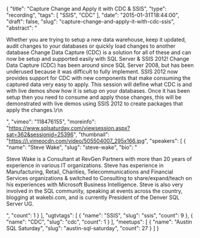 {
  "title": "Capture Change and Apply it with CDC & SSIS",
  "type": "recording",
  "tags": [
    "SSIS",
    "CDC"
  ],
  "date": "2015-01-31T18:44:00",
  "draft": false,
  "slug": "capture-change-and-apply-it-with-cdc-ssis",
  "abstract": "<p>Whether you are trying to setup a new data warehouse, keep it updated, audit changes to your databases or quickly load changes to another database Change Data Capture (CDC) is a solution for all of these and can now be setup and supported easily with SQL Server & SSIS 2012! Change Data Capture (CDC) has been around since SQL Server 2008, but has been underused because it was difficult to fully implement. SSIS 2012 now provides support for CDC with new components that make consuming the captured data very easy to apply. This session will define what CDC is and with live demos show how it is setup on your databases. Once it has been setup then you need to consume and apply those changes, this will be demonstrated with live demos using SSIS 2012 to create packages that apply the changes.\r\n</p>",
  "vimeo": "118476155",
  "moreinfo": "https://www.sqlsaturday.com/viewsession.aspx?sat=362&sessionid=25396",
  "thumbnail": "https://i.vimeocdn.com/video/505504007_295x166.jpg",
  "speakers": [
    {
      "name": "Steve Wake",
      "slug": "steve-wake",
      "bio": "<p>Steve Wake is a Consultant at RevGen Partners with more than 20 years of experience in various IT organizations. Steve has experience in Manufacturing, Retail, Charities, Telecommunications and Financial Services organizations & switched to Consulting to share/expand/teach on his experiences with Microsoft Business Intelligence. Steve is also very involved in the SQL community, speaking at events across the country, blogging at wakebi.com, and is currently President of the Denver SQL Server UG.</p>",
      "count": 1
    }
  ],
  "ugtvtags": [
    {
      "name": "SSIS",
      "slug": "ssis",
      "count": 9
    },
    {
      "name": "CDC",
      "slug": "cdc",
      "count": 1
    }
  ],
  "meetups": [
    {
      "name": "Austin SQL Saturday",
      "slug": "austin-sql-saturday",
      "count": 27
    }
  ]
}
